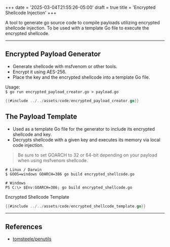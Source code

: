 +++
date = '2025-03-04T21:55:26-05:00'
draft = true
title = 'Encrypted Shellcode Injection'
+++

A tool to generate go source code to compile payloads utilizing encrypted shellcode injection. To be used with a template Go file to execute the encrypted shellcode.

---

## Encrypted Payload Generator
* Generate shellcode with msfvenom or other tools.
* Encrypt it using AES-256.
* Place the key and the encrypted shellcode into a template Go file.

Usage:</br>
`$ go run encrypted_payload_creator.go > payload.go`

```go
{{#include ../../assets/code/encrypted_payload_creator.go}}
```

## The Payload Template
* Used as a template Go file for the generator to include its encrypted shellcode and key.
* Decrypts shellcode with a given key and executes its memory via local code injection.

> <i class="fa fa-info-circle fa-lg"></i>
Be sure to set GOARCH to 32 or 64-bit depending on your payload when using msfvenom shellcode.

```
# Linux / Darwin
$ GOOS=windows GOARCH=386 go build encrypted_shellcode.go

# Windows
PS C:\> $Env:GOARCH=386; go build encrypted_shellcode.go
```

Encrypted Shellcode Template
```go
{{#include ../../assets/code/encrypted_shellcode_template.go}}
```

---

## References
- [tomsteele/penutils](https://github.com/tomsteele/pen-utils/blob/master/go-encrypt-shellcode-thing/main.go)
